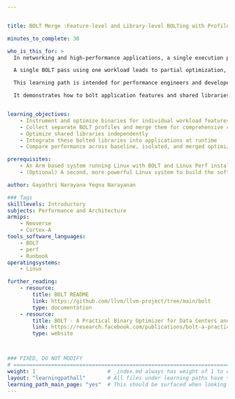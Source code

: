 ```yaml
---


title: BOLT Merge :Feature-level and Library-level BOLTing with Profile Merging

minutes_to_complete: 30

who_is_this_for: >
  In networking and high-performance applications, a single execution path (e.g., one feature) often activates only a small portion of the binary. For example, 20% of the application may be exercised under one feature, while the remaining features and external libraries remain untouched.

  A single BOLT pass using one workload leads to partial optimization, typically benefiting only the code paths covered by that specific run.

  This learning path is intended for performance engineers and developers working on Arm-based systems who need to optimize large, feature-rich application binaries that depend on external libraries.

  It demonstrates how to bolt application features and shared libraries independently, then merge the resulting profiles to achieve full code coverage and deploy a fully optimized binary.


learning_objectives: 
    - Instrument and optimize binaries for individual workload features using LLVM-BOLT
    - Collect separate BOLT profiles and merge them for comprehensive code coverage
    - Optimize shared libraries independently
    - Integrate these bolted libraries into applications at runtime
    - Compare performance across baseline, isolated, and merged optimization cases

prerequisites:
    - An Arm based system running Linux with BOLT and Linux Perf installed. The Linux kernel should be version 5.15 or later. Earlier kernel versions can be used, but some Linux Perf features may be limited or not available.
    - (Optional) A second, more powerful Linux system to build the software executable and run BOLT.

author: Gayathri Narayana Yegna Narayanan

### Tags
skilllevels: Introductory
subjects: Performance and Architecture
armips:
    - Neoverse
    - Cortex-A
tools_software_languages:
    - BOLT
    - perf
    - Runbook
operatingsystems:
    - Linux

further_reading:
    - resource:
        title: BOLT README
        link: https://github.com/llvm/llvm-project/tree/main/bolt
        type: documentation
    - resource:
        title: BOLT - A Practical Binary Optimizer for Data Centers and Beyond
        link: https://research.facebook.com/publications/bolt-a-practical-binary-optimizer-for-data-centers-and-beyond/
        type: website



### FIXED, DO NOT MODIFY
# ================================================================================
weight: 1                       # _index.md always has weight of 1 to order correctly
layout: "learningpathall"       # All files under learning paths have this same wrapper
learning_path_main_page: "yes"  # This should be surfaced when looking for related content. Only set for _index.md of learning path content.
---
```



